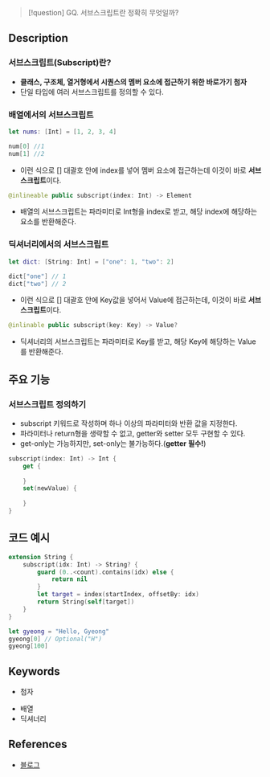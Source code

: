 >[!question]
>GQ. 서브스크립트란 정확히 무엇일까?


## Description
### 서브스크립트(Subscript)란?
- **클래스, 구조체, 열거형에서 시퀀스의 멤버 요소에 접근하기 위한 바로가기 첨자**
- 단일 타입에 여러 서브스크립트를 정의할 수 있다.
### 배열에서의 서브스크립트
```swift
let nums: [Int] = [1, 2, 3, 4]

num[0] //1
num[1] //2
```
- 이런 식으로 [] 대괄호 안에 index를 넣어 멤버 요소에 접근하는데 이것이 바로 **서브스크립트**이다.
```swift
@inlineable public subscript(index: Int) -> Element
```
- 배열의 서브스크립트는 파라미터로 Int형을 index로 받고, 해당 index에 해당하는 요소를 반환해준다.
### 딕셔너리에서의 서브스크립트
```swift
let dict: [String: Int] = ["one": 1, "two": 2]

dict["one"] // 1
dict["two"] // 2
```
- 이런 식으로 [] 대괄호 안에 Key값을 넣어서 Value에 접근하는데, 이것이 바로 **서브스크립트**이다.
```swift
@inlinable public subscript(key: Key) -> Value?
```
- 딕셔너리의 서브스크립트는 파라미터로 Key를 받고, 해당 Key에 해당하는 Value를 반환해준다.

## 주요 기능
### 서브스크립트 정의하기
- subscript 키워드로 작성하며 하나 이상의 파라미터와 반환 값을 지정한다.
- 파라미터나 return형을 생략할 수 없고, getter와 setter 모두 구현할 수 있다.
- get-only는 가능하지만, set-only는 불가능하다.(**getter 필수!**)
```swift
subscript(index: Int) -> Int {
	get {
	
	}
	set(newValue) {
	
	}
}
```

## 코드 예시
```swift
extension String {
	subscript(idx: Int) -> String? {
		guard (0..<count).contains(idx) else {
			return nil
		}
		let target = index(startIndex, offsetBy: idx)
		return String(self[target])
	}
}

let gyeong = "Hello, Gyeong"
gyeong[0] // Optional("H")
gyeong[100]
```

## Keywords
- 첨자
+ 배열
+ 딕셔너리

## References
- [블로그](https://babbab2.tistory.com/123)